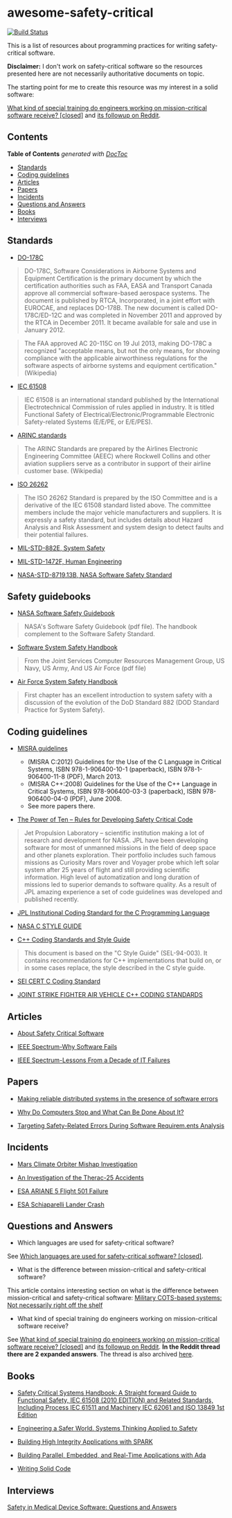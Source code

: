 # awesome-safety-critical

[![Build Status](https://travis-ci.org/stanislaw/awesome-safety-critical.svg?branch=master)](https://travis-ci.org/stanislaw/awesome-safety-critical)

This is a list of resources about programming practices for writing
safety-critical software.

**Disclaimer:** I don't work on safety-critical software so the resources
presented here are not necessarily authoritative documents on topic.

The starting point for me to create this resource was my interest in a solid
software:

[What kind of special training do engineers working on mission-critical software receive? [closed]](What_kind_of_special_training_do_engineer_working_on_mission-critical_software_receive%3F_-_Stack_Overflow.pdf) and [its followup on Reddit](https://www.reddit.com/r/programming/comments/5iohue/what_kind_of_special_training_do_engineers/).

## Contents

<!-- START doctoc generated TOC please keep comment here to allow auto update -->
<!-- DON'T EDIT THIS SECTION, INSTEAD RE-RUN doctoc TO UPDATE -->
**Table of Contents**  *generated with [DocToc](https://github.com/thlorenz/doctoc)*

- [Standards](#standards)
- [Coding guidelines](#coding-guidelines)
- [Articles](#articles)
- [Papers](#papers)
- [Incidents](#incidents)
- [Questions and Answers](#questions-and-answers)
- [Books](#books)
- [Interviews](#interviews)

<!-- END doctoc generated TOC please keep comment here to allow auto update -->

## Standards

- [DO-178C](https://en.wikipedia.org/wiki/DO-178C)

> DO-178C, Software Considerations in Airborne Systems and
Equipment Certification is the primary document by which the certification
authorities such as FAA, EASA and Transport Canada approve all commercial
software-based aerospace systems. The document is published by
RTCA, Incorporated, in a joint effort with EUROCAE, and replaces DO-178B.
The new document is called DO-178C/ED-12C and was completed in November 2011 and
approved by the RTCA in December 2011. It became available for sale and use
in January 2012.

> The FAA approved AC 20-115C on 19 Jul 2013, making DO-178C a recognized
"acceptable means, but not the only means, for showing compliance with the
applicable airworthiness regulations for the software aspects of
airborne systems and equipment certification." (Wikipedia)

- [IEC 61508](https://en.wikipedia.org/wiki/IEC_61508)

> IEC 61508 is an international standard published by the International Electrotechnical Commission of rules applied in industry. It is titled Functional Safety of Electrical/Electronic/Programmable Electronic Safety-related Systems (E/E/PE, or E/E/PES).

- [ARINC standards](https://en.wikipedia.org/wiki/ARINC#Standards)

> The ARINC Standards are prepared by the Airlines Electronic Engineering Committee (AEEC) where Rockwell Collins and other aviation suppliers serve as a contributor in support of their airline customer base. (Wikipedia)

- [ISO 26262](https://en.wikipedia.org/wiki/ISO_26262)

> The ISO 26262 Standard is prepared by the ISO Committee and is a derivative of the IEC 61508 standard listed above.  The committee members include the major vehicle manufacturers and suppliers.  It is expressly a safety standard, but includes details about Hazard Analysis and Risk Assessment and system design to detect faults and their potential failures.

- [MIL-STD-882E, System Safety](http://www.system-safety.org/Documents/MIL-STD-882E.pdf)

- [MIL-STD-1472F, Human Engineering](http://www.system-safety.org/Operations%20Manual/1472f.doc)

- [NASA-STD-8719.13B, NASA Software Safety Standard](http://www.system-safety.org/Documents/NASA-STD-8719.13B.pdf)

## Safety guidebooks

- [NASA Software Safety Guidebook](http://www.system-safety.org/Documents/NASA-GB-8719.13.pdf)

> NASA's Software Safety Guidebook (pdf file). The handbook complement to the
Software Safety Standard.

- [Software System Safety Handbook](http://www.system-safety.org/Documents/Software_System_Safety_Handbook.pdf)

> From the Joint Services Computer Resources Management Group, US Navy, US Army,
And US Air Force (pdf file)

- [Air Force System Safety Handbook](http://www.system-safety.org/Documents/AF_System-Safety-HNDBK.pdf)

> First chapter has an excellent introduction to system safety with a discussion
of the evolution of the DoD Standard 882 (DOD Standard Practice for
System Safety).

## Coding guidelines

- [MISRA guidelines](https://www.misra.org.uk/Publications/tabid/57/Default.aspx)
  - (MISRA C:2012) Guidelines for the Use of the C Language in Critical Systems,
  ISBN 978-1-906400-10-1 (paperback), ISBN 978-1-906400-11-8 (PDF), March 2013.
  - (MISRA C++:2008) Guidelines for the Use of the C++ Language in Critical Systems, ISBN 978-906400-03-3 (paperback), ISBN 978-906400-04-0 (PDF), June 2008.
  - See more papers there.

- [The Power of Ten – Rules for Developing Safety Critical Code](http://spinroot.com/gerard/pdf/P10.pdf)

> Jet Propulsion Laboratory – scientific institution making a lot of research and development for NASA. JPL have been developing software for most of unmanned missions in the field of deep space and other planets exploration. Their portfolio includes such famous missions as Curiosity Mars rover and Voyager probe which left solar system after 25 years of flight and still providing scientific information. High level of automatization and long duration of missions led to superior demands to software quality. As a result of JPL amazing experience a set of code guidelines was developed and published recently.

- [JPL Institutional Coding Standard for the C Programming Language](http://lars-lab.jpl.nasa.gov/JPL_Coding_Standard_C.pdf)

- [NASA C STYLE GUIDE](http://homepages.inf.ed.ac.uk/dts/pm/Papers/nasa-c-style.pdf)

- [C++ Coding Standards and Style Guide](https://ntrs.nasa.gov/search.jsp?R=20080039927)

> This document is based on the "C Style Guide" (SEL-94-003). It contains recommendations for C++ implementations that build on, or in some cases replace, the style described in the C style guide.

- [SEI CERT C Coding Standard](https://www.securecoding.cert.org/confluence/display/c/SEI+CERT+C+Coding+Standard)

- [JOINT STRIKE FIGHTER AIR VEHICLE C++ CODING STANDARDS](http://www.stroustrup.com/JSF-AV-rules.pdf)

## Articles

- [About Safety Critical Software](http://web.archive.org/web/20110209112635/http://www.aonix.com/safety_critical_overview.html)

- [IEEE Spectrum-Why Software Fails](http://spectrum.ieee.org/computing/software/why-software-fails)

- [IEEE Spectrum-Lessons From a Decade of IT Failures](http://spectrum.ieee.org/static/lessons-from-a-decade-of-it-failures)

## Papers

- [Making reliable distributed systems in the presence of software errors](http://erlang.org/download/armstrong_thesis_2003.pdf)

- [Why Do Computers Stop and What Can Be Done About It?](http://www.hpl.hp.com/techreports/tandem/TR-85.7.pdf)

- [Targeting  Safety-Related  Errors  During  Software Requirem.ents Analysis](https://trs.jpl.nasa.gov/bitstream/handle/2014/35179/93-0749.pdf)

## Incidents

- [Mars Climate Orbiter Mishap Investigation](http://sunnyday.mit.edu/accidents/MCO_report.pdf)

- [An Investigation of the Therac-25 Accidents](https://www.cs.nmt.edu/~cse382/reading/therac-25.pdf)

- [ESA ARIANE 5 Flight 501 Failure](http://sunnyday.mit.edu/accidents/Ariane5accidentreport.html)

- [ESA Schiaparelli Lander Crash](http://spacenews.com/esa-mars-lander-crash-caused-by-1-second-inertial-measurement-error/)

## Questions and Answers

- Which languages are used for safety-critical software?

See [Which languages are used for safety-critical software? [closed]](http://stackoverflow.com/questions/243387/which-languages-are-used-for-safety-critical-software).

- What is the difference between mission-critical and safety-critical software?

This article contains interesting section on what is the difference between
mission-critical and safety-critical software: [Military COTS-based systems: Not necessarily right off the shelf](http://pdf.cloud.opensystemsmedia.com/advancedtca-systems.com/SBS.Jan04.pdf)

- What kind of special training do engineers working on mission-critical software receive?

See [What kind of special training do engineers working on mission-critical software receive? [closed]](What_kind_of_special_training_do_engineer_working_on_mission-critical_software_receive%3F_-_Stack_Overflow.pdf) and [its followup on Reddit](https://www.reddit.com/r/programming/comments/5iohue/what_kind_of_special_training_do_engineers/). **In the Reddit thread there are 2 expanded answers**. The thread is also archived [here](What_kind_of_special_training_do_engineer_working_on_mission-critical_software_receive%3F_-_Reddit.pdf).

## Books

- [Safety Critical Systems Handbook: A Straight forward Guide to Functional Safety, IEC 61508 (2010 EDITION) and Related Standards, Including Process IEC 61511 and Machinery IEC 62061 and ISO 13849 1st Edition](https://www.amazon.com/Safety-Critical-Systems-Handbook-Functional/dp/0080967817)

- [Engineering a Safer World. Systems Thinking Applied to Safety](https://mitpress.mit.edu/books/engineering-safer-world)

- [Building High Integrity Applications with SPARK](https://www.amazon.com/Building-High-Integrity-Applications-SPARK/dp/1107656842/ref=sr_1_1?s=books&ie=UTF8&qid=1489271661&sr=1-1&keywords=high+integrity+spark)

- [Building Parallel, Embedded, and Real-Time Applications with Ada](https://www.amazon.com/Building-Parallel-Embedded-Real-Time-Applications/dp/0521197163/ref=sr_1_1?s=books&ie=UTF8&qid=1489271672&sr=1-1&keywords=embedded+ada)

- [Writing Solid Code](http://writingsolidcode.com/)

## Interviews

[Safety in Medical Device Software: Questions and Answers](http://electronicdesign.com/embedded/safety-medical-device-software-questions-and-answers)

